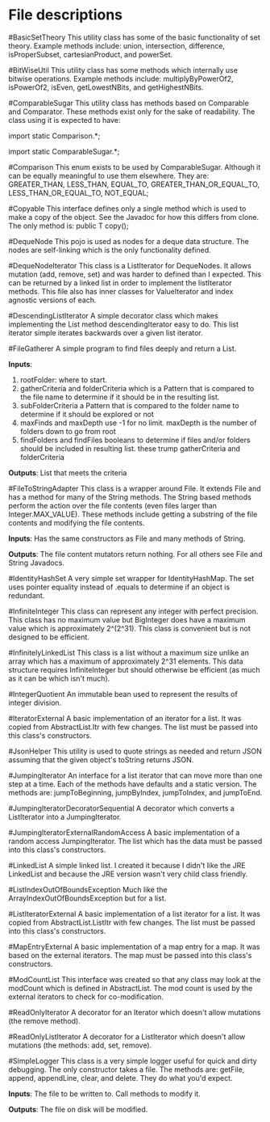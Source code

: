 File descriptions
=================
#BasicSetTheory
This utility class has some of the basic functionality of set theory.
Example methods include: union, intersection, difference, isProperSubset, cartesianProduct, and powerSet.


#BitWiseUtil
This utility class has some methods which internally use bitwise operations.
Example methods include: multiplyByPowerOf2, isPowerOf2, isEven, getLowestNBits, and getHighestNBits.


#ComparableSugar
This utility class has methods based on Comparable and Comparator.
These methods exist only for the sake of readability. The class using it is expected to have:

import static Comparison.*;

import static ComparableSugar.*;


#Comparison
This enum exists to be used by ComparableSugar. Although it can be equally meaningful to use them elsewhere.
They are: GREATER_THAN, LESS_THAN, EQUAL_TO, GREATER_THAN_OR_EQUAL_TO, LESS_THAN_OR_EQUAL_TO, NOT_EQUAL;


#Copyable
This interface defines only a single method which is used to make a copy of the object.
See the Javadoc for how this differs from clone.
The only method is: public T copy();


#DequeNode
This pojo is used as nodes for a deque data structure. The nodes are self-linking which is the only functionality defined.


#DequeNodeIterator
This class is a ListIterator for DequeNodes. It allows mutation (add, remove, set) and was harder to defined than I expected.
This can be returned by a linked list in order to implement the listIterator methods.
This file also has inner classes for ValueIterator and index agnostic versions of each.


#DescendingListIterator
A simple decorator class which makes implementing the List method descendingIterator easy to do.
This list iterator simple iterates backwards over a given list iterator.


#FileGatherer
A simple program to find files deeply and return a List<File>.

**Inputs**:

1. rootFolder: where to start.
2. gatherCriteria and folderCriteria which is a Pattern that is compared to the file name to determine if it should be in the resulting list.
3. subFolderCriteria a Pattern that is compared to the folder name to determine if it should be explored or not
4. maxFinds and maxDepth use -1 for no limit. maxDepth is the number of folders down to go from root
5. findFolders and findFiles booleans to determine if files and/or folders should be included in resulting list. these trump gatherCriteria and folderCriteria

**Outputs**: List<File> that meets the criteria


#FileToStringAdapter
This class is a wrapper around File. It extends File and has a method for many of the String methods. The String based methods
perform the action over the file contents (even files larger than Integer.MAX_VALUE). These methods include getting a substring
of the file contents and modifying the file contents.

**Inputs**: Has the same constructors as File and many methods of String.

**Outputs**: The file content mutators return nothing. For all others see File and String Javadocs.


#IdentityHashSet
A very simple set wrapper for IdentityHashMap. The set uses pointer equality instead of .equals to determine
if an object is redundant.


#InfiniteInteger
This class can represent any integer with perfect precision. This class has no maximum value but BigInteger does have a maximum value
which is approximately 2^(2^31). This class is convenient but is not designed to be efficient.


#InfinitelyLinkedList
This class is a list without a maximum size unlike an array which has a maximum of approximately 2^31 elements.
This data structure requires InfiniteInteger but should otherwise be efficient (as much as it can be which isn't much).


#IntegerQuotient
An immutable bean used to represent the results of integer division.


#IteratorExternal
A basic implementation of an iterator for a list. It was copied from AbstractList.Itr with few changes.
The list must be passed into this class's constructors.


#JsonHelper
This utility is used to quote strings as needed and return JSON assuming that the given object's toString returns JSON.


#JumpingIterator
An interface for a list iterator that can move more than one step at a time.
Each of the methods have defaults and a static version.
The methods are: jumpToBeginning, jumpByIndex, jumpToIndex, and jumpToEnd.


#JumpingIteratorDecoratorSequential
A decorator which converts a ListIterator into a JumpingIterator.


#JumpingIteratorExternalRandomAccess
A basic implementation of a random access JumpingIterator.
The list which has the data must be passed into this class's constructors.


#LinkedList
A simple linked list. I created it because I didn't like the JRE LinkedList and because the JRE version wasn't very child class friendly.


#ListIndexOutOfBoundsException
Much like the ArrayIndexOutOfBoundsException but for a list.


#ListIteratorExternal
A basic implementation of a list iterator for a list. It was copied from AbstractList.ListItr with few changes.
The list must be passed into this class's constructors.


#MapEntryExternal
A basic implementation of a map entry for a map. It was based on the external iterators.
The map must be passed into this class's constructors.


#ModCountList
This interface was created so that any class may look at the modCount which is defined in AbstractList.
The mod count is used by the external iterators to check for co-modification.


#ReadOnlyIterator
A decorator for an Iterator which doesn't allow mutations (the remove method).


#ReadOnlyListIterator
A decorator for a ListIterator which doesn't allow mutations (the methods: add, set, remove).


#SimpleLogger
This class is a very simple logger useful for quick and dirty debugging.
The only constructor takes a file. The methods are: getFile, append, appendLine, clear, and delete. They do what you'd expect.

**Inputs**: The file to be written to. Call methods to modify it.

**Outputs**: The file on disk will be modified.
